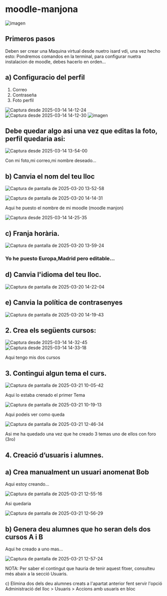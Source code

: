 # moodle-manjona
![imagen](https://github.com/user-attachments/assets/a267bd34-895f-4d77-b209-72651158e062)

## Primeros pasos 
Deben ser crear una Maquina virtual desde nuetro isard vdi, una vez hecho esto:
Pondremos comandos en la terminal, para configurar nuetra instalacion de moodle, debes hacerlo en orden...


## a) Configuracio del perfil

1. Correo 
2. Contraseña
3.  Foto perfil

![Captura desde 2025-03-14 14-12-24](https://github.com/user-attachments/assets/6cfca916-ec31-45d1-ba8e-e2b36e9d3c4c)
![Captura desde 2025-03-14 14-12-30](https://github.com/user-attachments/assets/6d595ff1-8554-4da4-815a-0cd2ba54972f)
![imagen](https://github.com/user-attachments/assets/c37ab67a-b852-4ee1-b731-17c248058666)

## Debe quedar algo asi una vez que editas la foto, perfil quedaria asi:

![Captura desde 2025-03-14 13-54-00](https://github.com/user-attachments/assets/ab63a519-4dcb-4706-abb1-ff4dad903078)

Con mi foto,mi correo,mi nombre deseado...


## b) Canvia el nom del teu lloc

![Captura de pantalla de 2025-03-20 13-52-58](https://github.com/user-attachments/assets/48fb5028-e8f4-4f31-9522-ac5ec4d227b6)


![Captura de pantalla de 2025-03-20 14-14-31](https://github.com/user-attachments/assets/b2b34a28-a98e-4b58-bbc7-c72c638b9016)

Aqui he puesto el nombre de mi moodle (moodle manjon)



![Captura desde 2025-03-14 14-25-35](https://github.com/user-attachments/assets/baf69adc-6b3c-40cc-bf44-36729f34fbfe)


## c) Franja horària.

![Captura de pantalla de 2025-03-20 13-59-24](https://github.com/user-attachments/assets/4845621d-031a-4e23-a002-c55fcc30ba0a)

### Yo he puesto Europa,Madrid pero editable...

## d) Canvia l'idioma del teu lloc.

![Captura de pantalla de 2025-03-20 14-22-04](https://github.com/user-attachments/assets/9b27d550-7e98-4898-bd77-2bfc678a12c2)


## e) Canvia la política de contrasenyes

![Captura de pantalla de 2025-03-20 14-19-43](https://github.com/user-attachments/assets/c1dbd52d-6e59-4f6c-a226-75176906a3f5)


## 2. Crea els següents cursos:

![Captura desde 2025-03-14 14-32-45](https://github.com/user-attachments/assets/4ea8bc62-c24f-4d8a-a379-d4773a7d4ca5)
![Captura desde 2025-03-14 14-33-18](https://github.com/user-attachments/assets/c0f150f0-a758-41df-8bf4-ce418b7f663c)

Aqui tengo mis dos cursos 

## 3. Contingui algun tema el curs. 

![Captura de pantalla de 2025-03-21 10-05-42](https://github.com/user-attachments/assets/c708b981-320a-4285-a9b1-73140c2c4ff2)

Aqui lo estaba crenado el primer Tema

![Captura de pantalla de 2025-03-21 10-19-13](https://github.com/user-attachments/assets/6757c6b8-bc84-4c2c-9a8d-9fd878385095)

Aqui podeis ver como queda

![Captura de pantalla de 2025-03-21 12-46-34](https://github.com/user-attachments/assets/090442dc-4540-4944-abc3-63e956a3d3e1)

Asi me ha quedado una vez que he creado 3 temas uno de ellos con foro (3ro)

## 4. Creació d’usuaris i alumnes.

## a) Crea manualment un usuari anomenat Bob 

Aqui estoy creando...

![Captura de pantalla de 2025-03-21 12-55-16](https://github.com/user-attachments/assets/f8732d3c-ce6b-417e-8b53-d8759c0aa179)

Asi quedaria  

![Captura de pantalla de 2025-03-21 12-56-29](https://github.com/user-attachments/assets/0352cc63-9808-4fe6-a62b-acb554e7bb17)

## b) Genera deu alumnes que ho seran dels dos cursos A i B 

Aqui he creado a uno mas... 

![Captura de pantalla de 2025-03-21 12-57-24](https://github.com/user-attachments/assets/eef87462-462b-4717-8fe3-54e36eabf15b)

NOTA: Per saber el contingut que hauria de tenir aquest fitxer, consulteu més abaix a la secció Usuaris.

c) Elimina dos dels deu alumnes creats a l'apartat anterior fent servir l'opció Administració del lloc > Usuaris > Accions amb usuaris en bloc



